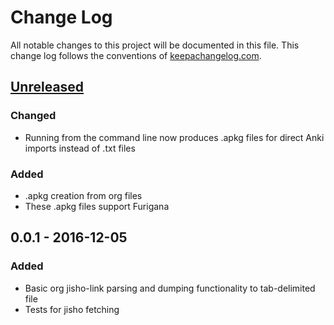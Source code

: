 # Change Log
All notable changes to this project will be documented in this
file. This change log follows the conventions of
[keepachangelog.com](http://keepachangelog.com/).

## [Unreleased]
### Changed
- Running from the command line now produces .apkg files for direct
  Anki imports instead of .txt files

### Added
- .apkg creation from org files
- These .apkg files support Furigana

## 0.0.1 - 2016-12-05
### Added
- Basic org jisho-link parsing and dumping functionality to
  tab-delimited file
- Tests for jisho fetching

[Unreleased]: https://github.com/Archenoth/jisho-link-fetcher/compare/0.0.1...HEAD
[0.0.1]: https://github.com/Archenoth/jisho-link-fetcher/releases/tag/0.0.1
